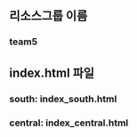 ## 리소스그룹 이름
### team5

## index.html 파일
### south: index_south.html 
### central: index_central.html
